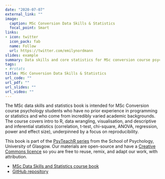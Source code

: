 ```yaml
---
date: "2020-07-07"
external_link: ""
image:
  caption: MSc Conversion Data Skills & Statistics
  focal_point: Smart
links:
- icon: twitter
  icon_pack: fab
  name: Follow
  url: https://twitter.com/emilynordmann
slides: example
summary: Data skills and core statistics for MSc conversion course psychology students
tags:
- #rstats
title: MSc Conversion Data Skills & Statistics
url_code: ""
url_pdf: ""
url_slides: ""
url_video: ""
---
```


The MSc data skills and statistics book is intended for MSc Conversion course psychology students who have no prior experience in programming or statistics and who come from incredibly varied academic backgrounds. The course covers intro to R, data wrangling, visualisation, and descriptive and inferential statistics (correlation, t-test, chi-square, ANOVA, regression, power and effect size), underpinned by a focus on reproducibility.

This book is part of the [PsyTeachR series](https://psyteachr.github.io/) from the School of Psychology, University of Glasgow. Our materials are open-source and have a [Creative Commons licence](https://creativecommons.org/licenses/by/4.0/) so you are free to reuse, remix, and adapt our work, with attribution.

* [MSc Data Skills and Statistics course book](https://psyteachr.github.io/msc-conv-odl/)
* [GitHub repository](https://github.com/PsyTeachR/msc-conv-odl)
